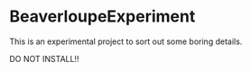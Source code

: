 # BeaverloupeExperiment

This is an experimental project to sort out some boring details.

DO NOT INSTALL!!
